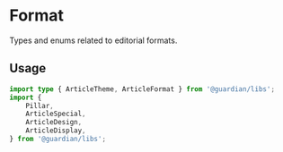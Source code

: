 # Format

Types and enums related to editorial formats.

## Usage

```ts
import type { ArticleTheme, ArticleFormat } from '@guardian/libs';
import {
	Pillar,
	ArticleSpecial,
	ArticleDesign,
	ArticleDisplay,
} from '@guardian/libs';
```

